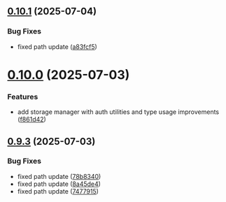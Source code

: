 ## [0.10.1](https://github.com/xraph/frank/compare/v0.10.0...v0.10.1) (2025-07-04)


### Bug Fixes

* fixed path update ([a83fcf5](https://github.com/xraph/frank/commit/a83fcf542ca46c92624efa2dc8907beab9103e50))



# [0.10.0](https://github.com/xraph/frank/compare/v0.9.3...v0.10.0) (2025-07-03)


### Features

* add storage manager with auth utilities and type usage improvements ([f861d42](https://github.com/xraph/frank/commit/f861d42c697b3ad93a7481b36f7bdf38c1217ca0))



## [0.9.3](https://github.com/xraph/frank/compare/v0.9.2...v0.9.3) (2025-07-03)


### Bug Fixes

* fixed path update ([78b8340](https://github.com/xraph/frank/commit/78b8340039b400bec86eab167f7be8359421140c))
* fixed path update ([8a45de4](https://github.com/xraph/frank/commit/8a45de4a19f5e104251b2f9ccc5ee322cbaa4a62))
* fixed path update ([7477915](https://github.com/xraph/frank/commit/7477915b54f2e202eedb18f3e8d51144c968ff24))



